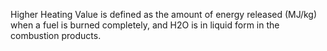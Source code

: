 ﻿Higher Heating Value is defined as the amount of energy released (MJ/kg) when a fuel is burned completely, and H2O is in liquid form in the combustion products.
